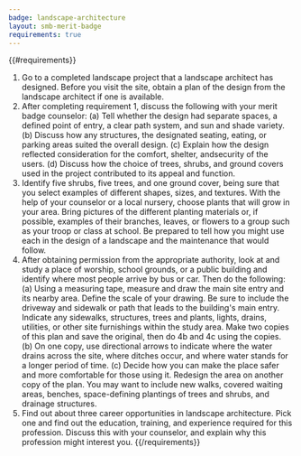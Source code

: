```yaml
---
badge: landscape-architecture
layout: smb-merit-badge
requirements: true
---
```


{{#requirements}}
1. Go to a completed landscape project that a landscape architect has designed. Before you visit the site, obtain a plan of the design from the landscape architect if one is available.
2. After completing requirement 1, discuss the following with your merit badge counselor:
    (a) Tell whether the design had separate spaces, a defined point of entry, a clear path system, and sun and shade variety.
    (b) Discuss how any structures, the designated seating, eating, or parking areas suited the overall design.
    (c) Explain how the design reflected consideration for the comfort, shelter, andsecurity of the users.
    (d) Discuss how the choice of trees, shrubs, and ground covers used in the project contributed to its appeal and function.
3. Identify five shrubs, five trees, and one ground cover, being sure that you select examples of different shapes, sizes, and textures. With the help of your counselor or a local nursery, choose plants that will grow in your area. Bring pictures of the different planting materials or, if possible, examples of their branches, leaves, or flowers to a group such as your troop or class at school. Be prepared to tell how you might use each in the design of a landscape and the maintenance that would follow.
4. After obtaining permission from the appropriate authority, look at and study a place of worship, school grounds, or a public building and identify where most people arrive by bus or car. Then do the following:
    (a) Using a measuring tape, measure and draw the main site entry and its nearby area. Define the scale of your drawing. Be sure to include the driveway and sidewalk or path that leads to the building's main entry. Indicate any sidewalks, structures, trees and plants, lights, drains, utilities, or other site furnishings within the study area. Make two copies of this plan and save the original, then do 4b and 4c using the copies.
    (b) On one copy, use directional arrows to indicate where the water drains across the site, where ditches occur, and where water stands for a longer period of time.
    (c) Decide how you can make the place safer and more comfortable for those using it. Redesign the area on another copy of the plan. You may want to include new walks, covered waiting areas, benches, space-defining plantings of trees and shrubs, and drainage structures.
5. Find out about three career opportunities in landscape architecture. Pick one and find out the education, training, and experience required for this profession. Discuss this with your counselor, and explain why this profession might interest you.
{{/requirements}}
